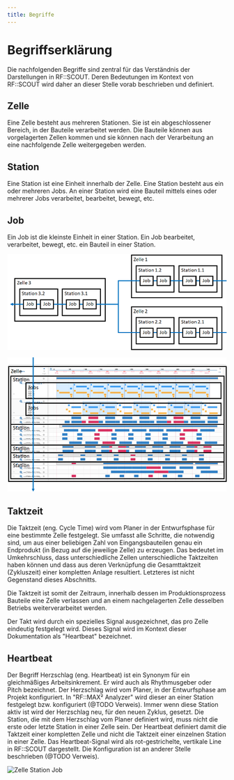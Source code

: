 ```yaml
---
title: Begriffe
---
```


# Begriffserklärung

Die nachfolgenden Begriffe sind zentral für das Verständnis der Darstellungen in RF::SCOUT. Deren Bedeutungen im Kontext von RF::SCOUT wird daher an dieser Stelle vorab beschrieben und definiert.

## Zelle

Eine Zelle besteht aus mehreren Stationen. Sie ist ein abgeschlossener Bereich, in der Bauteile verarbeitet werden. Die Bauteile können aus vorgelagerten Zellen kommen und sie können nach der Verarbeitung an eine nachfolgende Zelle weitergegeben werden.

## Station

Eine Station ist eine Einheit innerhalb der Zelle. Eine Station besteht aus ein oder mehreren Jobs. An einer Station wird eine Bauteil mittels eines oder mehrerer Jobs verarbeitet, bearbeitet, bewegt, etc.

## Job

Ein Job ist die kleinste Einheit in einer Station. Ein Job bearbeitet, verarbeitet, bewegt, etc. ein Bauteil in einer Station.

![Zelle Station Job](Bilder/zelle_station_job.png)

![RF::SCOUT Zelle Station Job](Bilder/RF_Scout_zelle_station_job.png) <!--rb|rf|dtr 1300 2400-->

## Taktzeit

Die Taktzeit (eng. Cycle Time) wird vom Planer in der Entwurfsphase für eine bestimmte Zelle festgelegt. Sie umfasst alle Schritte, die notwendig sind, um aus einer beliebigen Zahl von Eingangsbauteilen genau ein Endprodukt (in Bezug auf die jeweilige Zelle) zu erzeugen. Das bedeutet im Umkehrschluss, dass unterschiedliche Zellen unterschiedliche Taktzeiten haben können und dass aus deren Verknüpfung die Gesamttaktzeit (Zykluszeit) einer kompletten Anlage resultiert. Letzteres ist nicht Gegenstand dieses Abschnitts.

Die Taktzeit ist somit der Zeitraum, innerhalb dessen im Produktionsprozess Bauteile eine Zelle verlassen und an einem nachgelagerten Zelle desselben Betriebs weiterverarbeitet werden.

Der Takt wird durch ein spezielles Signal ausgezeichnet, das pro Zelle eindeutig festgelegt wird. Dieses Signal wird im Kontext dieser Dokumentation als "Heartbeat" bezeichnet.

## Heartbeat

Der Begriff Herzschlag (eng. Heartbeat) ist ein Synonym für ein gleichmäßiges Arbeitsinkrement. Er wird auch als Rhythmusgeber oder Pitch bezeichnet. Der Herzschlag wird vom Planer, in der Entwurfsphase am Projekt konfiguriert. In "RF::MAX² Analyzer" wird dieser an einer Station festgelegt bzw. konfiguriert (@TODO Verweis). Immer wenn diese Station aktiv ist wird der Herzschlag neu, für den neuen Zyklus, gesetzt. Die Station, die mit dem Herzschlag vom Planer definiert wird, muss nicht die erste oder letzte Station in einer Zelle sein. Der Heartbeat definiert damit die Taktzeit einer kompletten Zelle und nicht die Taktzeit einer einzelnen Station in einer Zelle. Das Heartbeat-Signal wird als rot-gestrichelte, vertikale Line in RF::SCOUT dargestellt. Die Konfiguration ist an anderer Stelle beschrieben (@TODO Verweis).

![Zelle Station Job](Bilder/heartbeat.png)
